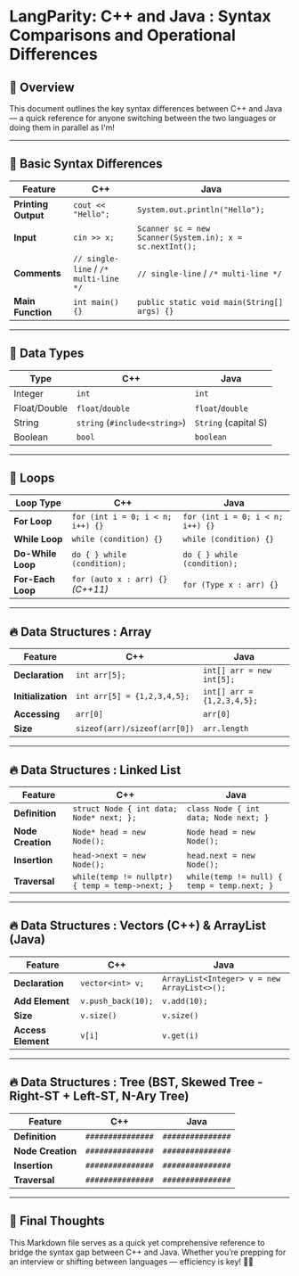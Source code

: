 # LangParity: C++ and Java : Syntax Comparisons and Operational Differences

## 🎯 Overview
This document outlines the key syntax differences between C++ and Java — a quick reference for anyone switching between the two languages or doing them in parallel as I'm!

---

## 🔧 Basic Syntax Differences

| Feature | C++ | Java |
|--------------------|--------------------------|---------------------------|
| **Printing Output** | `cout << "Hello";` | `System.out.println("Hello");` |
| **Input** | `cin >> x;` | `Scanner sc = new Scanner(System.in); x = sc.nextInt();` |
| **Comments** | `// single-line` / `/* multi-line */` | `// single-line` / `/* multi-line */` |
| **Main Function** | `int main() {}` | `public static void main(String[] args) {}` |

---

## 🔢 Data Types

| Type | C++ | Java |
|--------------|--------|---------|
| Integer      | `int` | `int` |
| Float/Double | `float`/`double` | `float`/`double` |
| String       | `string` (`#include<string>`) | `String` (capital S) |
| Boolean      | `bool` | `boolean` |

---

## 🔄 Loops

| Loop Type         | C++ | Java |
|-------------------|-----------------------------------|------------------------------------|
| **For Loop**       | `for (int i = 0; i < n; i++) {}`   | `for (int i = 0; i < n; i++) {}`    |
| **While Loop**     | `while (condition) {}`            | `while (condition) {}`              |
| **Do-While Loop**  | `do { } while (condition);`       | `do { } while (condition);`         |
| **For-Each Loop**  | `for (auto x : arr) {}` *(C++11)* | `for (Type x : arr) {}`             |

---

## 🔥 Data Structures : Array

| Feature       | C++                    | Java                 |
|---------------|-------------------------------|-----------------------------|
| **Declaration**| `int arr[5];`                 | `int[] arr = new int[5];`    |
| **Initialization** | `int arr[5] = {1,2,3,4,5};`| `int[] arr = {1,2,3,4,5};`   |
| **Accessing** | `arr[0]`                      | `arr[0]`                    |
| **Size**      | `sizeof(arr)/sizeof(arr[0])`  | `arr.length`                 |

---

## 🔥 Data Structures : Linked List

| Feature       | C++                                          | Java                                     |
|---------------|-----------------------------------------------------|-------------------------------------------------|
| **Definition** | `struct Node { int data; Node* next; };`            | `class Node { int data; Node next; }`            |
| **Node Creation** | `Node* head = new Node();`                        | `Node head = new Node();`                        |
| **Insertion** | `head->next = new Node();`                           | `head.next = new Node();`                        |
| **Traversal** | `while(temp != nullptr) { temp = temp->next; }`      | `while(temp != null) { temp = temp.next; }`      |

---

## 🔥 Data Structures : Vectors (C++) & ArrayList (Java)

| Feature       | C++                                          | Java                                     |
|---------------|-----------------------------------------------------|-------------------------------------------------|
| **Declaration** | `vector<int> v;`                        | `ArrayList<Integer> v = new ArrayList<>();`                        |
| **Add Element** | `v.push_back(10);`                           | `v.add(10);`                        |
| **Size** | `v.size()`      | `v.size()`      |
| **Access Element** | `v[i]`      | `v.get(i)`      |

---

## 🔥 Data Structures : Tree (BST, Skewed Tree - Right-ST + Left-ST, N-Ary Tree)

| Feature       | C++                                          | Java                                     |
|---------------|-----------------------------------------------------|-------------------------------------------------|
| **Definition** | `###############`| `###############`|
| **Node Creation** | `###############` | `###############` |
| **Insertion** | `###############` | `###############` |
| **Traversal** | `###############` | `###############` |

---

## 🎉 Final Thoughts
This Markdown file serves as a quick yet comprehensive reference to bridge the syntax gap between C++ and Java. Whether you’re prepping for an interview or shifting between languages — efficiency is key! 🚀✨
